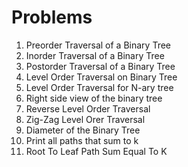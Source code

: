 # Problems
1. Preorder Traversal of a Binary Tree
2. Inorder Traversal of a Binary Tree
3. Postorder Traversal of a Binary Tree
4. Level Order Traversal on Binary Tree
5. Level Order Traversal for N-ary tree
6. Right side view of the binary tree
7. Reverse Level Order Traversal
8. Zig-Zag Level Orer Traversal
9. Diameter of the Binary Tree
10. Print all paths that sum to k 
11. Root To Leaf Path Sum Equal To K